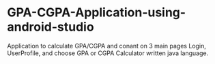 # GPA-CGPA-Application-using-android-studio
Application to calculate GPA/CGPA and conant on 3 main pages Login, UserProfile, and choose GPA or CGPA Calculator written java language.
